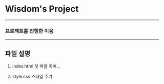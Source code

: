 # Wisdom's Project

----------------------------------

### 프로젝트를 진행한 이융

----------------------------------

## 파일 설명
1. index.html
    첫 파일 이며...

2. style.css 
    스타일 주기